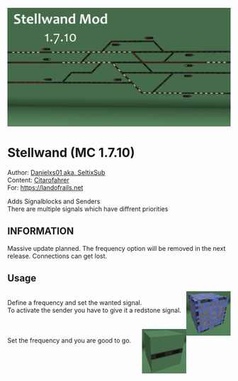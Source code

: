 ![Stellwand Logo](media/logo.png)

# Stellwand (MC 1.7.10)
Author: [Danielxs01 aka. SeltixSub](https://github.com/Danielxs01)<br>
Content: [Citarofahrer](https://github.com/Citarofahrer)<br>
For: <https://landofrails.net><br>

Adds Signalblocks and Senders<br>
There are multiple signals which have diffrent priorities

## INFORMATION

Massive update planned.
The frequency option will be removed in the next release.
Connections can get lost.

## Usage

<img src="media/sender.png" align="right" alt="Sender" width="100"/>
<br>
Define a frequency and set the wanted signal.<br>
To activate the sender you have to give it a redstone signal.

<br>
<br>
<br>

<img src="media/signal.png" align="right" alt="Signal" width="100">
<br>
Set the frequency and you are good to go.
